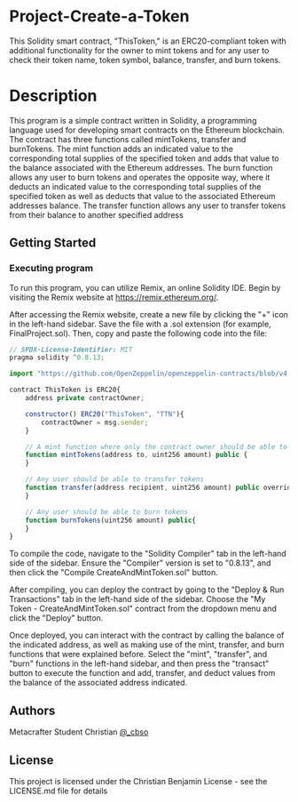 # Project-Create-a-Token
This Solidity smart contract, "ThisToken," is an ERC20-compliant token with additional functionality for the owner to mint tokens and for any user to check their token name, token symbol, balance, transfer, and burn tokens. 
# Description
This program is a simple contract written in Solidity, a programming language used for developing smart contracts on the Ethereum blockchain.  The contract has three functions called mintTokens, transfer and burnTokens. The mint function adds an indicated value to the corresponding total supplies of the specified token and adds that value to the balance associated with the Ethereum addresses. The burn function allows any user to burn tokens and operates the opposite way, where it deducts an indicated value to the corresponding total supplies of the specified token as well as deducts that value to the associated Ethereum addresses balance. The transfer function allows any user to transfer tokens from their balance to another specified address
## Getting Started

### Executing program

To run this program, you can utilize Remix, an online Solidity IDE. Begin by visiting the Remix website at https://remix.ethereum.org/.

After accessing the Remix website, create a new file by clicking the "+" icon in the left-hand sidebar. Save the file with a .sol extension (for example, FinalProject.sol). Then, copy and paste the following code into the file:

```javascript
// SPDX-License-Identifier: MIT
pragma solidity ^0.8.13;

import "https://github.com/OpenZeppelin/openzeppelin-contracts/blob/v4.0.0/contracts/token/ERC20/ERC20.sol";

contract ThisToken is ERC20{
    address private contractOwner;

    constructor() ERC20("ThisToken", "TTN"){
        contractOwner = msg.sender;
    }

    // A mint function where only the contract owner should be able to mint
    function mintTokens(address to, uint256 amount) public {
    }

    // Any user should be able to transfer tokens
    function transfer(address recipient, uint256 amount) public override returns (bool) {
    }

    // Any user should be able to burn tokens
    function burnTokens(uint256 amount) public{
    }
}

```

To compile the code, navigate to the "Solidity Compiler" tab in the left-hand side of the sidebar. Ensure the "Compiler" version is set to "0.8.13", and then click the "Compile CreateAndMintToken.sol" button.

After compiling, you can deploy the contract by going to the "Deploy & Run Transactions" tab in the left-hand side of the sidebar. Choose the "My Token - CreateAndMintToken.sol" contract from the dropdown menu and click the "Deploy" button.

Once deployed, you can interact with the contract by calling the balance of the indicated address, as well as making use of the mint, transfer, and burn functions that were explained before. Select the "mint", "transfer", and "burn" functions in the left-hand sidebar, and then press the "transact" button to execute the function and add, transfer, and deduct values from the balance of the associated address indicated.

## Authors

Metacrafter Student Christian
[@_cbso](https://x.com/cbso_)

## License

This project is licensed under the Christian Benjamin License - see the LICENSE.md file for details
